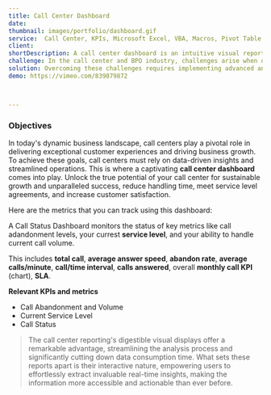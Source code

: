```yaml
---
title: Call Center Dashboard
date:
thumbnail: images/portfolio/dashboard.gif
service:  Call Center, KPIs, Microsoft Excel, VBA, Macros, Pivot Table
client:
shortDescription: A call center dashboard is an intuitive visual reporting solution that showcases a comprehensive set of contact center metrics and KPIs that allow customer service managers and teams to monitor and optimize performance and spot emerging trends in a central location.
challenge: In the call center and BPO industry, challenges arise when dealing with metrics and KPIs. These challenges include data management complexity, real-time monitoring, KPI selection, data accuracy, benchmarking difficulties, and employee engagement. Balancing between quantity and quality metrics, integrating with customer experience, and handling data privacy add to the complexity.
solution: Overcoming these challenges requires implementing advanced analytics tools, selecting relevant KPIs, engaging employees, balancing quantity and quality metrics, benchmarking performance. The KPIs dashboard empowers call centers and BPOs with actionable insights, enabling them to address challenges proactively, optimize performance, and deliver exceptional customer experiences. It serves as a central hub for data-driven decision-making.
demo: https://vimeo.com/839879872



---
```


### Objectives

In today's dynamic business landscape, call centers play a pivotal role in delivering exceptional customer experiences and driving business growth. To achieve these goals, call centers must rely on data-driven insights and streamlined operations. This is where a captivating **call center dashboard** comes into play. Unlock the true potential of your call center for sustainable growth and unparalleled success, reduce handling time, meet service level agreements, and increase customer satisfaction.

Here are the metrics that you can track using this dashboard:

A Call Status Dashboard monitors the status of key metrics like call adandonment levels, your currest **service level**, and your ability to handle current call volume.

This includes **total call**, **average answer speed**, **abandon rate**, **average calls/minute**, **call/time interval**, **calls answered**, overall **monthly call KPI** (chart), **SLA**.


**Relevant KPIs and metrics**
- Call Abandonment and Volume
- Current Service Level
- Call Status

> The call center reporting's digestible visual displays offer a remarkable advantage, streamlining the analysis process and significantly cutting down data consumption time. What sets these reports apart is their interactive nature, empowering users to effortlessly extract invaluable real-time insights, making the information more accessible and actionable than ever before.







